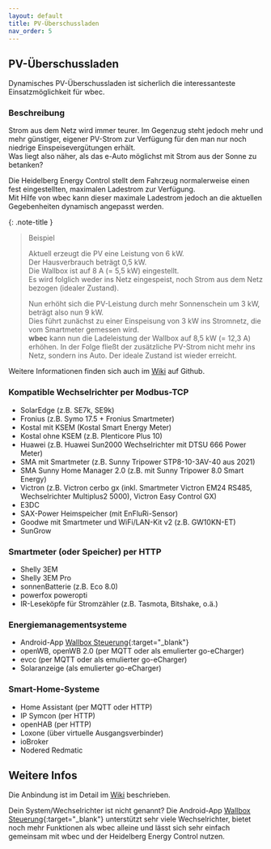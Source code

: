 ```yaml
---
layout: default
title: PV-Überschussladen
nav_order: 5
---
```

## PV-Überschussladen
Dynamisches PV-Überschussladen ist sicherlich die interessanteste Einsatzmöglichkeit für wbec.

### Beschreibung
Strom aus dem Netz wird immer teurer. Im Gegenzug steht jedoch mehr und mehr günstiger, eigener PV-Strom zur Verfügung für den man nur noch niedrige Einspeisevergütungen erhält.  
Was liegt also näher, als das e-Auto möglichst mit Strom aus der Sonne zu betanken?

Die Heidelberg Energy Control stellt dem Fahrzeug normalerweise einen fest eingestellten, maximalen Ladestrom zur Verfügung.  
Mit Hilfe von wbec kann dieser maximale Ladestrom jedoch an die aktuellen Gegebenheiten dynamisch angepasst werden. 

{: .note-title }
> Beispiel
>
> Aktuell erzeugt die PV eine Leistung von 6 kW.  
> Der Hausverbrauch beträgt 0,5 kW.  
> Die Wallbox ist auf 8 A (= 5,5 kW) eingestellt.  
> Es wird folglich weder ins Netz eingespeist, noch Strom aus dem Netz bezogen (idealer Zustand).  
>  
> Nun erhöht sich die PV-Leistung durch mehr Sonnenschein um 3 kW, beträgt also nun 9 kW.  
> Dies führt zunächst zu einer Einspeisung von 3 kW ins Stromnetz, die vom Smartmeter gemessen wird.  
> **wbec** kann nun die Ladeleistung der Wallbox auf 8,5 kW (= 12,3 A) erhöhen.
> In der Folge fließt der zusätzliche PV-Strom nicht mehr ins Netz, sondern ins Auto. Der ideale Zustand ist wieder erreicht.  

Weitere Informationen finden sich auch im [Wiki](https://github.com/steff393/wbec/wiki/PV-%C3%9Cberschussladen) auf Github.  

### Kompatible Wechselrichter per Modbus-TCP
- SolarEdge (z.B. SE7k, SE9k)
- Fronius (z.B. Symo 17.5 + Fronius Smartmeter)
- Kostal mit KSEM (Kostal Smart Energy Meter)
- Kostal ohne KSEM (z.B. Plenticore Plus 10)
- Huawei (z.B. Huawei Sun2000 Wechselrichter mit DTSU 666 Power Meter)
- SMA mit Smartmeter (z.B. Sunny Tripower STP8-10-3AV-40 aus 2021)
- SMA Sunny Home Manager 2.0 (z.B. mit Sunny Tripower 8.0 Smart Energy)
- Victron (z.B. Victron cerbo gx (inkl. Smartmeter Victron EM24 RS485, Wechselrichter Multiplus2 5000), Victron Easy Control GX)
- E3DC
- SAX-Power Heimspeicher (mit EnFluRi-Sensor)
- Goodwe mit Smartmeter und WiFi/LAN-Kit v2 (z.B. GW10KN-ET)
- SunGrow

### Smartmeter (oder Speicher) per HTTP
- Shelly 3EM
- Shelly 3EM Pro
- sonnenBatterie  (z.B. Eco 8.0)
- powerfox poweropti
- IR-Leseköpfe für Stromzähler (z.B. Tasmota, Bitshake, o.ä.)

### Energiemanagementsysteme
- Android-App [Wallbox Steuerung](https://android.chk.digital/de/ecar-charger-control/){:target="_blank"}
- openWB, openWB 2.0 (per MQTT oder als emulierter go-eCharger)
- evcc (per MQTT oder als emulierter go-eCharger)
- Solaranzeige (als emulierter go-eCharger)

### Smart-Home-Systeme
- Home Assistant (per MQTT oder HTTP)
- IP Symcon (per HTTP)
- openHAB (per HTTP)
- Loxone (über virtuelle Ausgangsverbinder)
- ioBroker
- Nodered Redmatic


## Weitere Infos
Die Anbindung ist im Detail im [Wiki](https://github.com/steff393/wbec/wiki/PV-%C3%9Cberschussladen) beschrieben.  

Dein System/Wechselrichter ist nicht genannt? Die Android-App [Wallbox Steuerung](https://android.chk.digital/de/ecar-charger-control/){:target="_blank"} unterstützt sehr viele Wechselrichter, bietet noch mehr Funktionen als wbec alleine und lässt sich sehr einfach gemeinsam mit wbec und der Heidelberg Energy Control nutzen.
